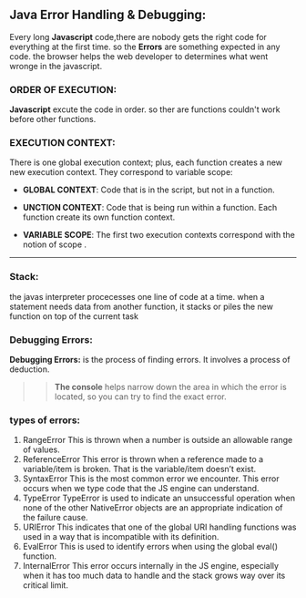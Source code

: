 ## Java Error Handling & Debugging:
Every long **Javascript**  code,there are nobody gets the right code for everything at the first time. so the **Errors** are something expected in any code. the browser helps the web developer to determines what went wronge in the javascript.

### ORDER OF EXECUTION:
**Javascript**  excute the code in order. so ther are functions couldn't work before other functions.

### EXECUTION CONTEXT:
There is one global execution context; plus, each function creates a new new execution context. They correspond to variable scope:
- **GLOBAL CONTEXT**: Code that is in the script, but not in a function.

- **UNCTION CONTEXT**: Code that is being run within a function. Each function create its own function context.

- **VARIABLE SCOPE**: The first two execution contexts correspond with the notion of scope .

---------------------
### Stack:
the javas interpreter procecesses one line of code at a time. when a statement needs data from another function, it stacks or piles the new function on top of the current task

### Debugging Errors:
**Debugging Errors:** is the process of finding errors. It involves a process of deduction.
 
>>**The console** helps narrow down the area in which the error is located, so you can try to find the exact error.

### types of errors:
1. RangeError This is thrown when a number is outside an allowable range of values.
2. ReferenceError This error is thrown when a reference made to a variable/item is broken. That is the variable/item doesn’t exist.
3. SyntaxError This is the most common error we encounter. This error occurs when we type code that the JS engine can understand.
4. TypeError TypeError is used to indicate an unsuccessful operation when none of the other NativeError objects are an appropriate indication of the failure cause.
5. URIError This indicates that one of the global URI handling functions was used in a way that is incompatible with its definition.
6. EvalError This is used to identify errors when using the global eval() function.
7. InternalError This error occurs internally in the JS engine, especially when it has too much data to handle and the stack grows way over its critical limit.